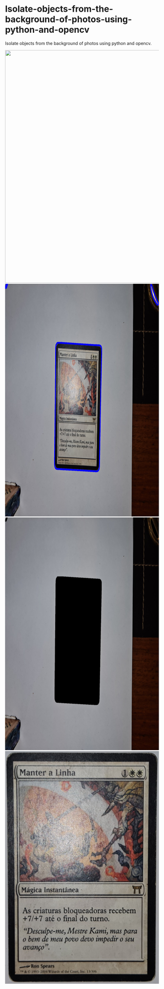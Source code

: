 # Isolate-objects-from-the-background-of-photos-using-python-and-opencv
Isolate objects from the background of photos using python and opencv.



<p align="center">
 
  <img width="995" height="762" src="0_card_test_11.jpg">
  <img width="995" height="762" src="8_biggest_contours_image.jpg">
  <img width="995" height="762" src="9_convex_hull_contours_image.jpg">
  <img width="600" height="762" src="13_card.jpg">
</p>

